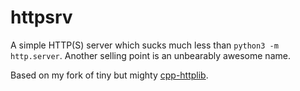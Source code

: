 # httpsrv
A simple HTTP(S) server which sucks much less than `python3 -m http.server`. Another selling point is an unbearably awesome name.

Based on my fork of tiny but mighty [cpp-httplib](https://github.com/vitaly-castLabs/cpp-httplib).
